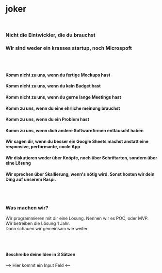 # joker
<br />

### Nicht die Eintwickler, die du brauchst
### Wir sind weder ein krasses startup, noch Microspoft

<br />
<br />

#### Komm nicht zu uns, wenn du fertige Mockups hast
#### Komm nicht zu uns, wenn du kein Budget hast
#### Komm nicht zu uns, wenn du gerne lange Meetings hast
#### Komm zu uns, wenn du eine ehrliche meinung brauchst
#### Komm zu uns, wenn du ein Problem hast
#### Komm zu uns, wenn dich andere Softwarefirmen enttäuscht haben
#### Wir sagen dir, wenn du besser ein Google Sheets machst anstatt eine responsive, performante, coole App
#### Wir diskutieren weder über Knöpfe, noch über Schriftarten, sondern über eine Lösung
#### Wir sprechen über Skallierung, wenn's nötig wird. Sonst hosten wir dein Ding auf unserem Raspi.

<br />
<br />

### Was machen wir?
Wir programmieren mit dir eine Lösung. Nennen wir es POC, oder MVP.<br />
Wir betreiben die Lösung 1 Jahr.<br />
Dann schauen wir gemeinsam wie weiter.

<br />
<br />

#### Beschreibe deine Idee in 3 Sätzen
--> Hier kommt ein Input Feld <--
